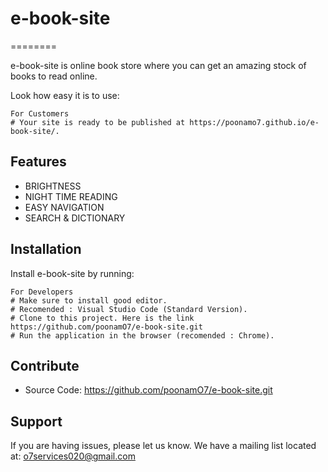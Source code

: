 # e-book-site
========

e-book-site is online book store where you can get an amazing stock of books to read online.

Look how easy it is to use:
    
    For Customers
    # Your site is ready to be published at https://poonamo7.github.io/e-book-site/.

Features
--------

- BRIGHTNESS
- NIGHT TIME READING
- EASY NAVIGATION
- SEARCH & DICTIONARY

Installation
------------

Install e-book-site by running:

    For Developers 
    # Make sure to install good editor. 
    # Recomended : Visual Studio Code (Standard Version).
    # Clone to this project. Here is the link https://github.com/poonamO7/e-book-site.git
    # Run the application in the browser (recomended : Chrome).

Contribute
----------
- Source Code: https://github.com/poonamO7/e-book-site.git

Support
-------

If you are having issues, please let us know.
We have a mailing list located at: o7services020@gmail.com

